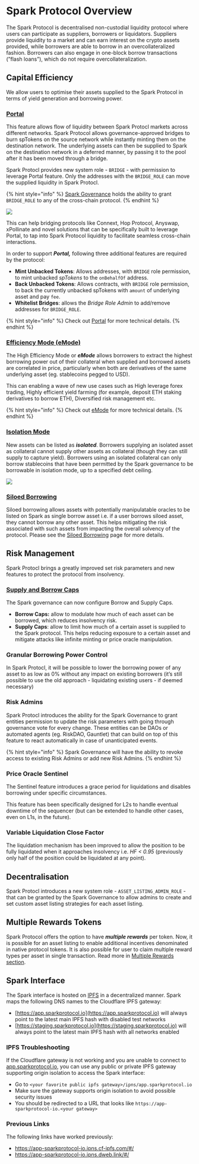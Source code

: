 # Spark Protocol Overview

The Spark Protocol is decentralised non-custodial liquidity protocol where users can participate as suppliers, borrowers or liquidators. Suppliers provide liquidity to a market and can earn interest on the crypto assets provided, while borrowers are able to borrow in an overcollateralized fashion. Borrowers can also engage in one-block borrow transactions (”flash loans”), which do not require overcollateralization.

## Capital Efficiency

We allow users to optimise their assets supplied to the Spark Protocol in terms of yield generation and borrowing power.

### [Portal](whats-new/portal.md)

This feature allows flow of liquidity between Spark Protocl markets across different networks. Spark Protocol allows governance-approved bridges to burn spTokens on the source network while instantly minting them on the destination network. The underlying assets can then be supplied to Spark on the destination network in a deferred manner, by passing it to the pool after it has been moved through a bridge.

Spark Protocl provides new system role - `BRIDGE` - with permission to leverage Portal feature. Only the addresses with the `BRIDGE_ROLE` can move the supplied liquidity in Spark Protocl.

{% hint style="info" %}
[Spark Governance](https://docs.sparkprotocol.io/governance/) holds the ability to grant `BRIDGE_ROLE` to any of the cross-chain protocol.
{% endhint %}

![](<.gitbook/assets/image (1).png>)

This can help bridging protocols like Connext, Hop Protocol, Anyswap, xPollinate and novel solutions that can be specifically built to leverage Portal, to tap into Spark Protocol liquidity to facilitate seamless cross-chain interactions.

In order to support _**Portal,**_ following three additional features are required by the protocol:

* **Mint Unbacked Tokens**: Allows addresses, with `BRIDGE` role permission, to mint unbacked _spTokens_ to the `onBehalfOf` address.
* **Back Unbacked Tokens**: Allows contracts, with `BRIDGE` role permission, to back the currently unbacked spTokens with `amount` of underlying asset and pay `fee`.
* **Whitelist Bridges**: allows the _Bridge Role Admin_ to add/remove addresses for `BRIDGE_ROLE`.

{% hint style="info" %}
Check out [Portal](whats-new/portal.md) for more technical details.
{% endhint %}

### [Efficiency Mode (eMode)](whats-new/efficiency-mode-emode.md)

The High Efficiency Mode or _**eMode**_ allows borrowers to extract the highest borrowing power out of their collateral when supplied and borrowed assets are correlated in price, particularly when both are derivatives of the same underlying asset (eg. stablecoins pegged to USD).

This can enabling a wave of new use cases such as High leverage forex trading, Highly efficient yield farming (for example, deposit ETH staking derivatives to borrow ETH), Diversified risk management etc.

{% hint style="info" %}
Check out [eMode](whats-new/efficiency-mode-emode.md) for more technical details.
{% endhint %}

### [Isolation Mode](whats-new/isolation-mode.md)

New assets can be listed as _**isolated**_. Borrowers supplying an isolated asset as collateral cannot supply other assets as collateral (though they can still supply to capture yield). Borrowers using an isolated collateral can only borrow stablecoins that have been permitted by the Spark governance to be borrowable in isolation mode, up to a specified debt ceiling.

![](<.gitbook/assets/image (5).png>)

### [Siloed Borrowing](whats-new/siloed-borrowing.md)

Siloed borrowing allows assets with potentially manipulatable oracles to be listed on Spark as single borrow asset i.e. if a user borrows siloed asset, they cannot borrow any other asset. This helps mitigating the risk associated with such assets from impacting the overall solvency of the protocol. Please see the [Siloed Borrowing](whats-new/siloed-borrowing.md) page for more details.

## Risk Management

Spark Protocl brings a greatly improved set risk parameters and new features to protect the protocol from insolvency.

### [Supply and Borrow Caps](whats-new/supply-borrow-caps.md)

The Spark governance can now configure Borrow and Supply Caps.

* **Borrow Caps:** allow to modulate how much of each asset can be borrowed, which reduces insolvency risk.
* **Supply Caps**: allow to limit how much of a certain asset is supplied to the Spark protocol. This helps reducing exposure to a certain asset and mitigate attacks like infinite minting or price oracle manipulation.

### Granular Borrowing Power Control

In Spark Protocl, it will be possible to lower the borrowing power of any asset to as low as 0% without any impact on existing borrowers (it’s still possible to use the old approach - liquidating existing users - if deemed necessary)

### Risk Admins

Spark Protocl introduces the ability for the Spark Governance to grant entities permission to update the risk parameters with going through governance vote for every change. These entities can be DAOs or automated agents (eg. RiskDAO, Gauntlet) that can build on top of this feature to react automatically in case of unanticipated events.

{% hint style="info" %}
Spark Governance will have the ability to revoke access to existing Risk Admins or add new Risk Admins.
{% endhint %}

### Price Oracle Sentinel

The Sentinel feature introduces a grace period for liquidations and disables borrowing under specific circumstances.

This feature has been specifically designed for L2s to handle eventual downtime of the sequencer (but can be extended to handle other cases, even on L1s, in the future).

### Variable Liquidation Close Factor

The liquidation mechanism has been improved to allow the position to be fully liquidated when it approaches insolvency i.e. _HF < 0.95_ (previously only half of the position could be liquidated at any point).

## Decentralisation

Spark Protocl introduces a new system role - `ASSET_LISTING_ADMIN_ROLE` - that can be granted by the Spark Governance to allow admins to create and set custom asset listing strategies for each asset listing.

## Multiple Rewards Tokens

Spark Protocol offers the option to have _**multiple rewards**_ per token. Now, it is possible for an asset listing to enable additional incentives denominated in native protocol tokens. It is also possible for user to claim multiple reward types per asset in single transaction. Read more in [Multiple Rewards section](whats-new/multiple-rewards-and-claim.md).

## Spark Interface

The Spark interface is hosted on [IPFS](https://ipfs.tech/) in a decentralized manner. Spark maps the following DNS names to the Cloudflare IPFS gateway:
* [https://app.sparkprotocol.io](https://app.sparkprotocol.io) will always point to the latest main IPFS hash with disabled test networks
* [https://staging.sparkprotocol.io](https://staging.sparkprotocol.io) will always point to the latest main IPFS hash with all networks enabled

### IPFS Troubleshooting

If the Cloudflare gateway is not working and you are unable to connect to [app.sparkprotocol.io](https://app.sparkprotocol.io), you can use any public or private IPFS gateway supporting origin isolation to access the Spark interface:
* Go to ```<your favorite public ipfs gateway>/ipns/app.sparkprotocol.io```
* Make sure the gateway supports origin isolation to avoid possible security issues
* You should be redirected to a URL that looks like ```https://app-sparkprotocol-io.<your gateway>```

### Previous Links

The following links have worked previously:
* https://app-sparkprotocol-io.ipns.cf-ipfs.com/#/
* https://app-sparkprotocol-io.ipns.dweb.link/#/

